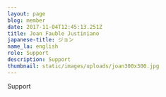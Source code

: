 ```yaml
---
layout: page
blog: member
date: 2017-11-04T12:45:13.251Z
title: Joan Fauble Justiniano
japanese-title: ジョン
name_la: english
role: Support
description: Support
thumbnail: static/images/uploads/joan300x300.jpg
---
```

Support
